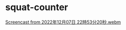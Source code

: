 # squat-counter

[Screencast from 2022年12月07日 22時53分20秒.webm](https://user-images.githubusercontent.com/51869912/206207458-5c8fc77c-1a5a-42c2-82ea-de2775987003.webm)
